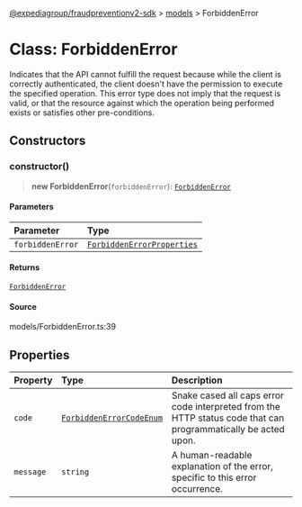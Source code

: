 [@expediagroup/fraudpreventionv2-sdk](../../index.md) > [models](../index.md) > ForbiddenError

# Class: ForbiddenError

Indicates that the API cannot fulfill the request because while the client is correctly authenticated, the client doesn\'t have the permission to execute the specified operation. This error type does not imply that the request is valid, or that the resource against which the operation being performed exists or satisfies other pre-conditions.

## Constructors

### constructor()

> **new ForbiddenError**(`forbiddenError`): [`ForbiddenError`](class.ForbiddenError.md)

#### Parameters

| Parameter        | Type                                                                              |
| :--------------- | :-------------------------------------------------------------------------------- |
| `forbiddenError` | [`ForbiddenErrorProperties`](../interfaces/interface.ForbiddenErrorProperties.md) |

#### Returns

[`ForbiddenError`](class.ForbiddenError.md)

#### Source

models/ForbiddenError.ts:39

## Properties

| Property  | Type                                                                             | Description                                                                                                    |
| :-------- | :------------------------------------------------------------------------------- | :------------------------------------------------------------------------------------------------------------- |
| `code`    | [`ForbiddenErrorCodeEnum`](../type-aliases/type-alias.ForbiddenErrorCodeEnum.md) | Snake cased all caps error code interpreted from the HTTP status code that can programmatically be acted upon. |
| `message` | `string`                                                                         | A human-readable explanation of the error, specific to this error occurrence.                                  |
